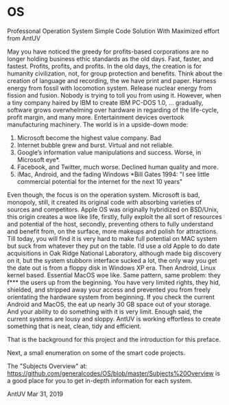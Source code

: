 # OS
Professonal Operation System Simple Code Solution
With Maximized effort from AntUV

May you have noticed the greedy for profits-based corporations are no longer holding business ethic standards as the old days. Fast, faster, and fastest. Profits, profits, and profits. In the old days, the creation is for humanity civilization, not, for group protection and benefits.
Think about the creation of language and recording, the we have print and paper. Harness energy from fossil with locomotion system. Release nuclear energy from fission and fusion. Nobody is trying to toll you from using it.
However, when a tiny company haired by IBM to create IBM PC-DOS 1.0, … gradually, software grows overwhelming over hardware in regarding of the life-cycle, profit margin, and many more. Entertainment devices overtook manufacturing machinery. The world is in a upside-down mode:
1)	Microsoft become the highest value company. Bad
2)	Internet bubble grew and burst. Virtual and not reliable.
3)	Google’s information value manipulations and success. Worse, in Microsoft eye*.
4)	Facebook, and Twitter, much worse. Declined human quality and more.
5)	iMac, Android, and the fading Windows
*Bill Gates 1994: "I see little commercial potential for the internet for the next 10 years"

Even though, the focus is on the operation system. Microsoft is bad, monopoly, still, it created its original code with absorbing varieties of sources and competitors. Apple OS was originally hybridized on BSD/Unix, this origin creates a w*o*e like life, firstly, fully exploit the all sort of resources and potential of the host, secondly, preventing others to fully understand and benefit from, on the surface, more makeups and polish for attractions. Till today, you will find it is very hard to make full potential on MAC system but suck from whatever they put on the table. I’d use a old Apple to do date acquisitions in Oak Ridge National Laboratory, although made big discovery on it, but the system stubborn interface sucked a lot, the only way you get the date out is from a floppy disk in Windows XP era.
Then Android, Linux kernel based. Essential MacOS w*o*e like. Same pattern, same problem: they f*** the users up from the beginning. You have very limited rights, they hid, shielded, and stripped away your access and prevented you from freely orientating the hardware system from beginning. If you check the current Android and MacOS, the eat up nearly 30 GB space out of your storage. And your ability to do something with it is very limit.
Enough said, the current systems are lousy and sloppy. AntUV is working effortless to create something that is neat, clean, tidy and efficient.

That is the background for this project and the introduction for this preface.

Next, a small enumeration on some of the smart code projects.

The "Subjects Overview" at:
https://github.com/generalcodes/OS/blob/master/Subjects%20Overview
is a good place for you to get in-depth information for each system.

AntUV
Mar 31, 2019
